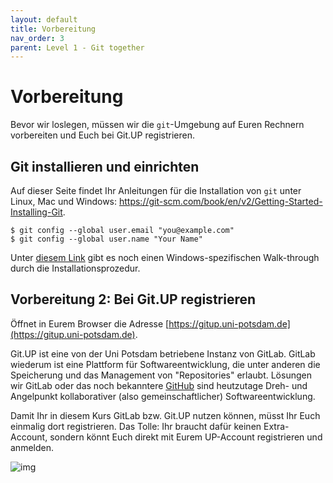 ```yaml
---
layout: default
title: Vorbereitung
nav_order: 3
parent: Level 1 - Git together
---
```


# Vorbereitung

Bevor wir loslegen, müssen wir die `git`-Umgebung auf Euren Rechnern vorbereiten
und Euch bei Git.UP registrieren.


## Git installieren und einrichten

Auf dieser Seite findet Ihr Anleitungen für die Installation von `git` unter
Linux, Mac und Windows: https://git-scm.com/book/en/v2/Getting-Started-Installing-Git.

```
$ git config --global user.email "you@example.com"
$ git config --global user.name "Your Name"
```
Unter [diesem Link](https://phoenixnap.com/kb/how-to-install-git-windows) gibt es noch einen Windows-spezifischen Walk-through durch die 
Installationsprozedur.

## Vorbereitung 2: Bei Git.UP registrieren

Öffnet in Eurem Browser die Adresse [https://gitup.uni-potsdam.de](https://gitup.uni-potsdam.de).

Git.UP ist eine von der Uni Potsdam betriebene Instanz von GitLab. GitLab wiederum ist
eine Plattform für Softwareentwicklung, die unter anderen die Speicherung und
das Management von "Repositories" erlaubt. Lösungen wir GitLab oder das noch
bekanntere [GitHub](https://github.com) sind heutzutage Dreh- und Angelpunkt kollaborativer 
(also gemeinschaftlicher) Softwareentwicklung.

Damit Ihr in diesem Kurs GitLab bzw. Git.UP nutzen können, müsst Ihr Euch einmalig
dort registrieren. Das Tolle: Ihr braucht dafür keinen Extra-Account, sondern könnt
Euch direkt mit Eurem UP-Account registrieren und anmelden.

![img](gitup_register1.png)
